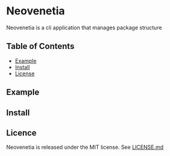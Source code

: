 # Neovenetia
Neovenetia is a cli application that manages package structure

## Table of Contents
- [Example](##Example)
- [Install](##Install)
- [License](##License)

## Example

## Install

## Licence  
Neovenetia is released under the MIT license. See [LICENSE.md](LICENSE.md)